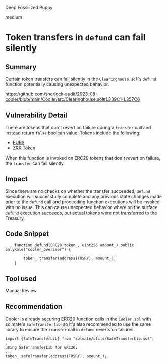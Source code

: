 Deep Fossilized Puppy

medium

# Token transfers in `defund` can fail silently
## Summary
Certain token transfers can fail silently in the `Clearinghouse.sol`'s `defund` function potentially causing unexpected behavior.  

https://github.com/sherlock-audit/2023-08-cooler/blob/main/Cooler/src/Clearinghouse.sol#L339C1-L357C6 

## Vulnerability Detail
There are tokens that don't revert on failure during a `transfer` call and instead return `false` boolean value. Tokens include the following:
* [EURS](https://etherscan.io/token/0xdb25f211ab05b1c97d595516f45794528a807ad8#code)
* [ZRX Token](https://etherscan.io/address/0xe41d2489571d322189246dafa5ebde1f4699f498#code)

When this function is invoked on ERC20 tokens that don't revert on failure, the `transfer` can fail silently. 

## Impact
Since there are no checks on whether the transfer succeeded,  `defund` execution will successfully complete and any previous state changes made prior to the `defund` call and proceeding function executions will be invoked with no issue. This can cause unexpected behavior where on the surface `defund` execution succeeds, but actual tokens were not transferred to the Treasury. 

## Code Snippet
```solidity
    function defund(ERC20 token_, uint256 amount_) public onlyRole("cooler_overseer") {
        ....
        token_.transfer(address(TRSRY), amount_);
    }
```

## Tool used
Manual Review

## Recommendation
Cooler is already securing ERC20 function calls in the `Cooler.sol` with solmate's `SafeTransferlib`, so it's also recommended to use the same library to ensure the `transfer` call in `defund` reverts on failures. 
```solidity
import {SafeTransferLib} from "solmate/utils/SafeTransferLib.sol";
...
using SafeTransferLib for ERC20;
...
token_.safeTransfer(address(TRSRY), amount_);

```

